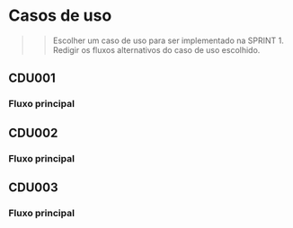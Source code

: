 # Casos de uso

>> Escolher um caso de uso para ser implementado na SPRINT 1. Redigir os fluxos alternativos do caso de uso escolhido.

## CDU001 

### Fluxo principal

## CDU002

### Fluxo principal

## CDU003 

### Fluxo principal

